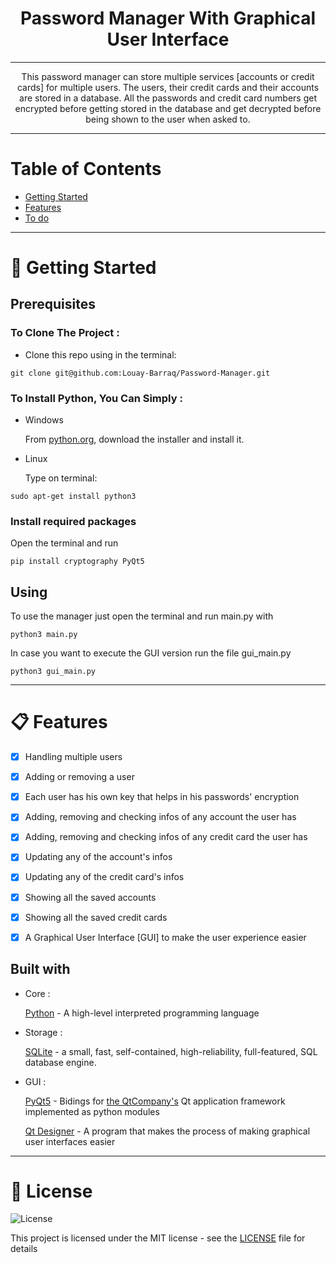 <h1 align='center'>Password Manager With Graphical User Interface</h1>

---

<p align="center">
  This password manager can store multiple services [accounts or credit cards] for multiple users.
  The users, their credit cards and their accounts are stored in a database.  
  All the passwords and credit card numbers get encrypted before getting stored in the database and get decrypted before being shown to the user when asked to. 
</p>


---


# Table of Contents
<ul>
	<li><a href="#-getting-started">Getting Started</a></li>
	<li><a href="#-features">Features</a></li>
	<li><a href="#to-do">To do</a></li>
</ul>

---

# 🚀 Getting Started
<h2> Prerequisites </h2>

<h3>To Clone The Project :</h3>
<ul>
	<li>Clone this repo using in the terminal:
</ul>

```
git clone git@github.com:Louay-Barraq/Password-Manager.git
```
<h3>To Install Python, You Can Simply :</h3>
<ul>
	<li>Windows
		<p>From <a href="http://python.org/download">python.org</a>, download the installer and install it. </p>
	</li>
	<li>Linux
		<p>Type on terminal:</p>
	</li>
</ul>

```
sudo apt-get install python3
```

<h3>Install required packages</h3>
<p>Open the terminal and run</p>

```
pip install cryptography PyQt5
```


<h2>Using</h2>
<p>To use the manager just open the terminal and run main.py with</p>

```
python3 main.py
```
<p>In case you want to execute the GUI version run the file gui_main.py</p>

```
python3 gui_main.py
```

---

# 📋 Features

- [X] Handling multiple users 
- [X] Adding or removing a user
- [X] Each user has his own key that helps in his passwords' encryption
- [X] Adding, removing and checking infos of any account the user has
- [X] Adding, removing and checking infos of any credit card the user has
- [X] Updating any of the account's infos
- [X] Updating any of the credit card's infos
- [X] Showing all the saved accounts
- [X] Showing all the saved credit cards
- [X] A Graphical User Interface [GUI] to make the user experience easier


<h2> Built with</h2>
<ul>
	<li>Core :
    		<p>
			<a href="python.org">Python</a> - A high-level interpreted programming language
		</p>
  	</li>
  	<li>Storage :
    	<p>
				<a href="https://www.sqlite.org">SQLite</a> -  
				a small, fast, self-contained, high-reliability, full-featured, SQL database engine.
			</p>
  	</li>
		<li>GUI :
			<p>
			<a href='https://www.riverbankcomputing.com/software/pyqt/'>PyQt5</a> - 
				Bidings for <a href='https://www.qt.io/'>the QtCompany's</a> Qt application framework implemented as python modules
			</p>
      <p>
      <a href='https://build-system.fman.io/qt-designer-download'>Qt Designer</a> - A program that makes the process of making graphical user interfaces       easier
      </p>
      
			
</ul>
	
--- 

# 📝 License </h1>

<img alt="License" src="https://img.shields.io/badge/license-MIT-%2304D361">

This project is licensed under the MIT license - see the <a href="https://github.com/luis705/password-manager/blob/master/LICENSE">LICENSE</a> file for details
